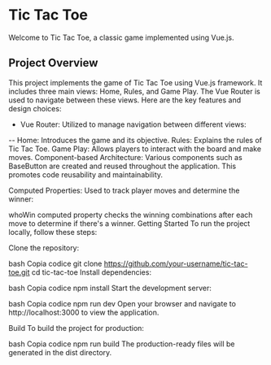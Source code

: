 # Tic Tac Toe
Welcome to Tic Tac Toe, a classic game implemented using Vue.js.

## Project Overview
This project implements the game of Tic Tac Toe using Vue.js framework. 
It includes three main views: Home, Rules, and Game Play. The Vue Router is used to navigate between these views. Here are the key features and design choices:

- Vue Router: Utilized to manage navigation between different views:

 -- Home: Introduces the game and its objective.
Rules: Explains the rules of Tic Tac Toe.
Game Play: Allows players to interact with the board and make moves.
Component-based Architecture: Various components such as BaseButton are created and reused throughout the application. This promotes code reusability and maintainability.

Computed Properties: Used to track player moves and determine the winner:

whoWin computed property checks the winning combinations after each move to determine if there's a winner.
Getting Started
To run the project locally, follow these steps:

Clone the repository:

bash
Copia codice
git clone https://github.com/your-username/tic-tac-toe.git
cd tic-tac-toe
Install dependencies:

bash
Copia codice
npm install
Start the development server:

bash
Copia codice
npm run dev
Open your browser and navigate to http://localhost:3000 to view the application.

Build
To build the project for production:

bash
Copia codice
npm run build
The production-ready files will be generated in the dist directory.
